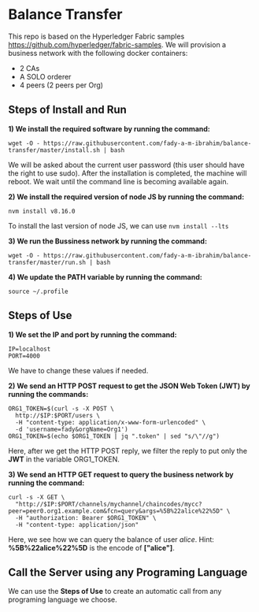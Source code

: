 Balance Transfer
================


This repo is based on the Hyperledger Fabric samples https://github.com/hyperledger/fabric-samples.
We will provision a business network with the following docker containers:
- 2 CAs
- A SOLO orderer
- 4 peers (2 peers per Org)


Steps of Install and Run 
-----

**1) We install the required software by running the command:**
```
wget -O - https://raw.githubusercontent.com/fady-a-m-ibrahim/balance-transfer/master/install.sh | bash
```
We will be asked about the current user password (this user should have the right to use sudo).
After the installation is completed, the machine will reboot. We wait until the command line is becoming available again.

**2) We install the required version of node JS by running the command:**
```
nvm install v8.16.0
```
To install the last version of node JS, we can use `nvm install --lts`

**3) We run the Bussiness network by running the command:**
```
wget -O - https://raw.githubusercontent.com/fady-a-m-ibrahim/balance-transfer/master/run.sh | bash
```

**4) We update the PATH variable by running the command:**
```
source ~/.profile
```


Steps of Use
-----

**1) We set the IP and port by running the command:**
```
IP=localhost
PORT=4000
```
We have to change these values if needed. 

**2) We send an HTTP POST request to get the JSON Web Token (JWT) by running the commands:**
```
ORG1_TOKEN=$(curl -s -X POST \
  http://$IP:$PORT/users \
  -H "content-type: application/x-www-form-urlencoded" \
  -d 'username=fady&orgName=Org1')
ORG1_TOKEN=$(echo $ORG1_TOKEN | jq ".token" | sed "s/\"//g")
```
Here, after we get the HTTP POST reply, we filter the reply to put only the **JWT** in the variable ORG1_TOKEN.

**3) We send an HTTP GET request to query the business network by running the command:**
```
curl -s -X GET \
  "http://$IP:$PORT/channels/mychannel/chaincodes/mycc?peer=peer0.org1.example.com&fcn=query&args=%5B%22alice%22%5D" \
  -H "authorization: Bearer $ORG1_TOKEN" \
  -H "content-type: application/json"
```
Here, we see how we can query the balance of user *alice*.
Hint: **%5B%22alice%22%5D** is the encode of **["alice"]**.

Call the Server using any Programing Language
-----
We can use the **Steps of Use** to create an automatic call from any programing language we choose.
